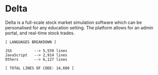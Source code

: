 # Delta
Delta is a full-scale stock market simulation software which can be personalised for any education setting. The platform allows for an admin portal, and real-time stock trades.

 <!-- LANGUAGES BREAKDOWN START -->
```
[ LANGUAGES BREAKDOWN ]

JSX          --> 5,559 lines
JavaScript   --> 2,914 lines
Others       --> 6,127 lines

[ TOTAL LINES OF CODE: 14,600 ]
```
<!-- LANGUAGES BREAKDOWN END -->
